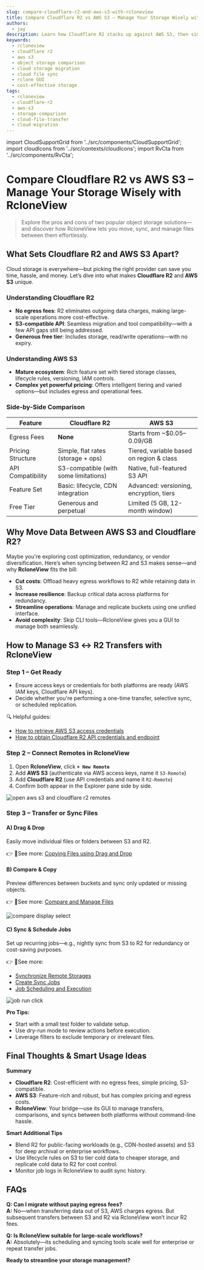 ```yaml
---
slug: compare-cloudflare-r2-and-aws-s3-with-rcloneview
title: Compare Cloudflare R2 vs AWS S3 – Manage Your Storage Wisely with RcloneView
authors:
  - jay
description: Learn how Cloudflare R2 stacks up against AWS S3, then simplify transferring, syncing, and managing files between them using RcloneView.
keywords:
  - rcloneview
  - cloudflare r2
  - aws s3
  - object storage comparison
  - cloud storage migration
  - cloud file sync
  - rclone GUI
  - cost-effective storage
tags:
  - rcloneview
  - cloudflare-r2
  - aws-s3
  - storage-comparison
  - cloud-file-transfer
  - cloud-migration
---
```

import CloudSupportGrid from '../src/components/CloudSupportGrid';
import cloudIcons from '../src/contexts/cloudIcons';
import RvCta from '../src/components/RvCta';

# Compare Cloudflare R2 vs AWS S3 – Manage Your Storage Wisely with RcloneView

> Explore the pros and cons of two popular object storage solutions—and discover how RcloneView lets you move, sync, and manage files between them effortlessly.

## What Sets Cloudflare R2 and AWS S3 Apart?

Cloud storage is everywhere—but picking the right provider can save you time, hassle, and money. Let’s dive into what makes **Cloudflare R2** and **AWS S3** unique.

<!-- truncate -->
### Understanding Cloudflare R2

- **No egress fees**: R2 eliminates outgoing data charges, making large-scale operations more cost-effective.  
- **S3-compatible API**: Seamless migration and tool compatibility—with a few API gaps still being addressed.  
- **Generous free tier**: Includes storage, read/write operations—with no expiry.  

### Understanding AWS S3

- **Mature ecosystem**: Rich feature set with tiered storage classes, lifecycle rules, versioning, IAM controls. 
- **Complex yet powerful pricing**: Offers intelligent tiering and varied options—but includes egress and operational fees. 

### Side-by-Side Comparison

| Feature           | Cloudflare R2                         | AWS S3                                   |
| ----------------- | ------------------------------------- | ---------------------------------------- |
| Egress Fees       | **None**                              | Starts from ~$0.05–0.09/GB               |
| Pricing Structure | Simple, flat rates (storage + ops)    | Tiered, variable based on region & class |
| API Compatibility | S3-compatible (with some limitations) | Native, full-featured S3 API             |
| Feature Set       | Basic: lifecycle, CDN integration     | Advanced: versioning, encryption, tiers  |
| Free Tier         | Generous and perpetual                | Limited (5 GB, 12-month window)          |


## Why Move Data Between AWS S3 and Cloudflare R2?

Maybe you're exploring cost optimization, redundancy, or vendor diversification. Here’s when syncing between R2 and S3 makes sense—and why **RcloneView** fits the bill:

- **Cut costs**: Offload heavy egress workflows to R2 while retaining data in S3.  
- **Increase resilience**: Backup critical data across platforms for redundancy.  
- **Streamline operations**: Manage and replicate buckets using one unified interface.  
- **Avoid complexity**: Skip CLI tools—RcloneView gives you a GUI to manage both seamlessly.


<!-- Obsidian note: CTA 컴포넌트 -->
<RvCta imageSrc="/img/rcloneview-preview.png" downloadUrl="https://rcloneview.com/src/download.html" />

## How to Manage S3 ↔ R2 Transfers with RcloneView

### Step 1 – Get Ready

- Ensure access keys or credentials for both platforms are ready (AWS IAM keys, Cloudflare API keys).  
- Decide whether you're performing a one-time transfer, selective sync, or scheduled replication.

🔍 Helpful guides:
- [How to retrieve AWS S3 access credentials](/support/howto/cloud-storage-setting/aws-account-info)
- [How to obtain Cloudflare R2 API credentials and endpoint](/support/howto/cloud-storage-setting/cloudflare-r2-credential)

### Step 2 – Connect Remotes in RcloneView

1. Open **RcloneView**, click **`+ New Remote`**  
2. Add **AWS S3** (authenticate via AWS access keys, name it `S3-Remote`)  
3. Add **Cloudflare R2** (use API credentials and name it `R2-Remote`)  
4. Confirm both appear in the Explorer pane side by side.

<img src="/support/images/en/tutorials/open-aws-s3-and-cloudflare-r2-remotes.png" alt="open aws s3 and cloudflare r2 remotes" class="img-medium img-center" />

### Step 3 – Transfer or Sync Files

#### A) Drag & Drop  
Easily move individual files or folders between S3 and R2.

👉 See more: [Copying Files using Drag and Drop](/support/howto/rcloneview-basic/browse-and-manage-remote-storage#copying-files-using-drag-and-drop)
#### B) Compare & Copy 
Preview differences between buckets and sync only updated or missing objects.

👉 See more: [Compare and Manage Files](/support/howto/rcloneview-basic/compare-folder-contents#compare-results-and-manage-files)

<img src="/support/images/en/howto/rcloneview-basic/compare-display-select.png" alt="compare display select" class="img-medium img-center" />

#### C) Sync & Schedule Jobs  
Set up recurring jobs—e.g., nightly sync from S3 to R2 for redundancy or cost-saving purposes.

👉 See more:
- [Synchronize Remote Storages](/support/howto/rcloneview-basic/synchronize-remote-storages)
- [Create Sync Jobs](/support/howto/rcloneview-basic/create-sync-jobs)
- [Job Scheduling and Execution](/support/howto/rcloneview-advanced/job-scheduling-and-execution)

<img src="/support/images/en/howto/rcloneview-basic/job-run-click.png" alt="job run click" class="img-medium img-center" />

**Pro Tips:**  
- Start with a small test folder to validate setup.  
- Use dry-run mode to review actions before execution.  
- Leverage filters to exclude temporary or irrelevant files.


## Final Thoughts & Smart Usage Ideas

**Summary**  
- **Cloudflare R2**: Cost-efficient with no egress fees, simple pricing, S3-compatible.  
- **AWS S3**: Feature-rich and robust, but has complex pricing and egress costs.  
- **RcloneView**: Your bridge—use its GUI to manage transfers, comparisons, and syncs between both platforms without command-line hassle.

**Smart Additional Tips**  
- Blend R2 for public-facing workloads (e.g., CDN-hosted assets) and S3 for deep archival or enterprise workflows.  
- Use lifecycle rules on S3 to tier cold data to cheaper storage, and replicate cold data to R2 for cost control.  
- Monitor job logs in RcloneView to audit sync history.


## FAQs

**Q: Can I migrate without paying egress fees?**  
**A:** No—when transferring data out of S3, AWS charges egress. But subsequent transfers between S3 and R2 via RcloneView won’t incur R2 fees.

**Q: Is RcloneView suitable for large-scale workflows?**  
**A:** Absolutely—its scheduling and syncing tools scale well for enterprise or repeat transfer jobs.


**Ready to streamline your storage management?**  


<CloudSupportGrid />